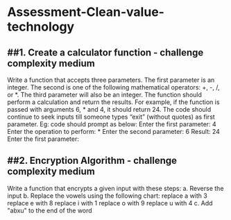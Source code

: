 # Assessment-Clean-value-technology
##1. Create a calculator function - challenge complexity medium
--------------------------------------------------------------
Write a function that accepts three parameters. The first parameter is an integer. The 
second is one of the following mathematical operators: +, -, /, or *. The third parameter will 
also be an integer.
The function should perform a calculation and return the results. For example, if the 
function is passed with arguments 6, * and 4, it should return 24.
The code should continue to seek inputs till someone types “exit” (without quotes) as first 
parameter.
Eg: code should prompt as below:
Enter the first parameter: 4
Enter the operation to perform: *
Enter the second parameter: 6
Result: 24
Enter the first parameter: 


##2. Encryption Algorithm - challenge complexity medium
-------------------------------------------------------
Write a function that encrypts a given input with these steps:
a. Reverse the input
b. Replace the vowels using the following chart:
replace a with 3
replace e with 8
replace i with 1
replace o with 9
replace u with 4
c. Add "abxu" to the end of the word

